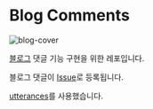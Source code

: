 # Blog Comments

![blog-cover](https://img1.daumcdn.net/thumb/R1280x0/?scode=mtistory2&fname=https%3A%2F%2Fblog.kakaocdn.net%2Fdn%2FbCYKDr%2FbtrLEcVmtmz%2FxiRkiFTdK2KRe3cC36ykQ1%2Fimg.png)

[블로그](https://mnxmnz.github.io/) 댓글 기능 구현을 위한 레포입니다.

블로그 댓글이 [Issue](https://github.com/mnxmnz/Blog-Comments/issues)로 등록됩니다.

[utterances](https://utteranc.es/)를 사용했습니다.
